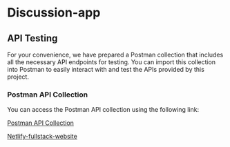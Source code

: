 # Discussion-app

## API Testing

For your convenience, we have prepared a Postman collection that includes all the necessary API endpoints for testing. You can import this collection into Postman to easily interact with and test the APIs provided by this project.

### Postman API Collection

You can access the Postman API collection using the following link:

[Postman API Collection](https://api.postman.com/collections/30786051-b30273d6-34d1-49d3-9a41-bbba799dae0d?access_key=PMAT-01J1PJAE3RH542CQQT1CKSA135)

[Netlify-fullstack-website](https://66843dd7ca4507b8463d4ab9--vocal-melomakarona-8a66cd.netlify.app/)



